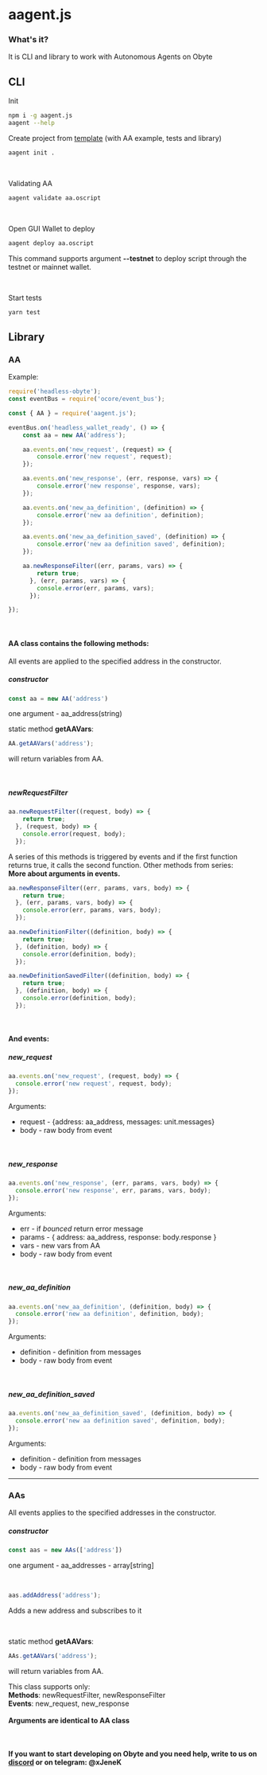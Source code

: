 # aagent.js
### What's it?
It is CLI and library to work with Autonomous Agents on Obyte

## CLI
Init
```bash
npm i -g aagent.js
aagent --help
```

Create project from [template](template) (with AA example, tests and library)
```bash
aagent init .
```
<br>

Validating AA
```bash
aagent validate aa.oscript
```
<br>

Open GUI Wallet to deploy
```bash
aagent deploy aa.oscript
```
This command supports argument **--testnet** to deploy script through the testnet or mainnet wallet.

<br>

Start tests
```bash
yarn test
```

## Library
### AA
Example: 
```javascript
require('headless-obyte');
const eventBus = require('ocore/event_bus');

const { AA } = require('aagent.js');

eventBus.on('headless_wallet_ready', () => {
    const aa = new AA('address');

    aa.events.on('new_request', (request) => {
        console.error('new request', request);
    });

    aa.events.on('new_response', (err, response, vars) => {
        console.error('new response', response, vars);
    });

    aa.events.on('new_aa_definition', (definition) => {
        console.error('new aa definition', definition);
    });

    aa.events.on('new_aa_definition_saved', (definition) => {
        console.error('new aa definition saved', definition);
    });

    aa.newResponseFilter((err, params, vars) => {        
        return true;
      }, (err, params, vars) => {
        console.error(err, params, vars);
      });

});
```
<br>

#### AA class contains the following methods:
All events are applied to the specified address in the constructor.
##### constructor  
```javascript
const aa = new AA('address')
```
one argument - aa_address(string)

static method **getAAVars**:
```javascript
AA.getAAVars('address');
```
will return variables from AA. 

<br>

##### newRequestFilter
```javascript
aa.newRequestFilter((request, body) => {
    return true;
  }, (request, body) => {
    console.error(request, body);
  });
```
A series of this methods is triggered by events and if the first function returns true, it calls the second function.
Other methods from series:
<br>**More about arguments in events.**

```javascript
aa.newResponseFilter((err, params, vars, body) => {
    return true;
  }, (err, params, vars, body) => {
    console.error(err, params, vars, body);
  });
```
```javascript
aa.newDefinitionFilter((definition, body) => {
    return true;
  }, (definition, body) => {
    console.error(definition, body);
  });
```
```javascript
aa.newDefinitionSavedFilter((definition, body) => {
    return true;
  }, (definition, body) => {
    console.error(definition, body);
  });
```
<br>

#### And events:
##### new_request
```javascript
aa.events.on('new_request', (request, body) => {
  console.error('new request', request, body);
});
```
Arguments:
- request - {address: aa_address, messages: unit.messages}
- body - raw body from event

<br>

##### new_response
```javascript
aa.events.on('new_response', (err, params, vars, body) => {
  console.error('new response', err, params, vars, body);
});
```
Arguments:
- err - if *bounced* return error message
- params - { address: aa_address, response: body.response }
- vars - new vars from AA
- body - raw body from event

<br>

##### new_aa_definition
```javascript
aa.events.on('new_aa_definition', (definition, body) => {
  console.error('new aa definition', definition, body);
});
```
Arguments:
- definition - definition from messages
- body - raw body from event

<br>

##### new_aa_definition_saved 
```javascript
aa.events.on('new_aa_definition_saved', (definition, body) => {
  console.error('new aa definition saved', definition, body);
});
```
Arguments:
- definition - definition from messages
- body - raw body from event

---
### AAs
All events applies to the specified addresses in the constructor.
##### constructor  
```javascript
const aas = new AAs(['address'])
```
one argument - aa_addresses - array[string]

<br>

```javascript
aas.addAddress('address');
```
Adds a new address and subscribes to it

<br>

static method **getAAVars**:
```javascript
AAs.getAAVars('address');
```
will return variables from AA. 

This class supports only: <br>
**Methods**: newRequestFilter, newResponseFilter <br>
**Events**: new_request, new_response<br><br>
**Arguments are identical to AA class**

<br>

#### If you want to start developing on Obyte and you need help, write to us on [discord](https://obyte.org/discord) or on telegram: @xJeneK
